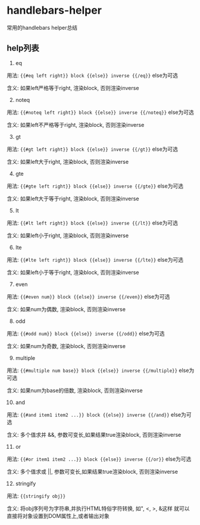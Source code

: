 # handlebars-helper
常用的handlebars helper总结


## help列表

1. eq

  用法: `{{#eq left right}} block {{else}} inverse {{/eq}}` else为可选

  含义: 如果left严格等于right, 渲染block, 否则渲染inverse

2. noteq

  用法: `{{#noteq left right}} block {{else}} inverse {{/noteq}}` else为可选

  含义: 如果left不严格等于right, 渲染block, 否则渲染inverse

3. gt

  用法: `{{#gt left right}} block {{else}} inverse {{/gt}}` else为可选

  含义: 如果left大于right, 渲染block, 否则渲染inverse

4. gte

  用法: `{{#gte left right}} block {{else}} inverse {{/gte}}` else为可选

  含义: 如果left大于等于right, 渲染block, 否则渲染inverse

5. lt

  用法: `{{#lt left right}} block {{else}} inverse {{/lt}}` else为可选

  含义: 如果left小于right, 渲染block, 否则渲染inverse

6. lte

  用法: `{{#lte left right}} block {{else}} inverse {{/lte}}` else为可选

  含义: 如果left小于等于right, 渲染block, 否则渲染inverse

7. even

  用法: `{{#even num}} block {{else}} inverse {{/even}}` else为可选

  含义: 如果num为偶数, 渲染block, 否则渲染inverse

8. odd

  用法: `{{#odd num}} block {{else}} inverse {{/odd}}` else为可选

  含义: 如果num为奇数, 渲染block, 否则渲染inverse

9. multiple

  用法: `{{#multiple num base}} block {{else}} inverse {{/multiple}}` else为可选

  含义: 如果num为base的倍数, 渲染block, 否则渲染inverse

10. and

  用法: `{{#and item1 item2 ...}} block {{else}} inverse {{/and}}` else为可选

  含义: 多个值求并 &&, 参数可变长,如果结果true渲染block, 否则渲染inverse

11. or

  用法: `{{#or item1 item2 ...}} block {{else}} inverse {{/or}}` else为可选

  含义: 多个值求或 ||, 参数可变长,如果结果true渲染block, 否则渲染inverse

12. stringify

  用法: `{{stringify obj}}`

  含义: 将obj序列号为字符串,并执行HTML特俗字符转换, 如", <, >, &这样
        就可以直接将对象设置到DOM属性上,或者输出对象

